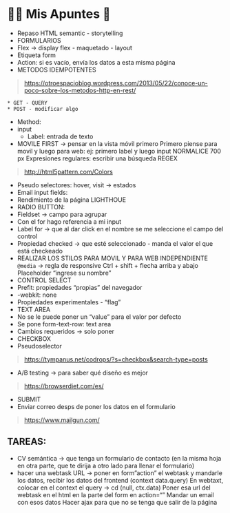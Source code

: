 # 🙋🏻 Mis Apuntes 📝

* Repaso HTML semantic - storytelling
* FORMULARIOS
 * Flex -> display flex - maquetado - layout
 * Etiqueta form
 * Action: si es vacío, envía los datos a esta misma página
 * METODOS IDEMPOTENTES
 > https://otroespacioblog.wordpress.com/2013/05/22/conoce-un-poco-sobre-los-metodos-http-en-rest/

    * GET - QUERY
	* POST - modificar algo
* Method:
* input
	* Label: entrada de texto
* MOVILE FIRST -> pensar en la vista móvil primero
  Primero piense para movil y luego para web: ej: primero label y luego input
NORMALICE
700 px
Expresiones regulares: escribir una búsqueda REGEX  
> http://html5pattern.com/Colors
* Pseudo selectores: hover, visit -> estados
 * Email input fields:
 * Rendimiento de la página LIGHTHOUE
* RADIO BUTTON:
 * Fieldset -> campo para agrupar
 * Con el for hago referencia a mi input
 * Label for -> que al dar click en el nombre se me seleccione el campo del control
 * Propiedad checked -> que esté seleccionado - manda el valor el que está checkeado
* REALIZAR LOS STILOS PARA MOVIL Y PARA WEB INDEPENDIENTE
 `@media` -> regla de responsive
Ctrl + shift + flecha arriba y abajo
Placeholder “ingrese su nombre”
* CONTROL SELECT
 * Prefit:  propiedades “propias” del navegador
 * -webkit: none
 * Propiedades experimentales - “flag”
* TEXT AREA
 * No se le puede poner un “value” para el valor por defecto
 * Se pone form-text-row: text area
 * Cambios requeridos -> solo poner
* CHECKBOX
 * Pseudoselector
>https://tympanus.net/codrops/?s=checkbox&search-type=posts
* A/B testing -> para saber qué diseño es mejor
>https://browserdiet.com/es/
* SUBMIT
 * Enviar correo desps de poner los datos en el formulario
> https://www.mailgun.com/


## TAREAS: 
- CV semántica -> que tenga un formulario de contacto (en la misma hoja en otra parte, que te dirija a otro lado para llenar el formulario)
- hacer una webtask URL -> poner en form”action” el webtask y mandarle los datos, recibir los datos del frontend (context data.query)
En webtaxt, colocar en el context el query -> cd (null, ctx.data)
Poner esa url del webtask en el html en la parte del form en action=“”
Mandar un email con esos datos
Hacer ajax para que no se tenga que salir de la página
